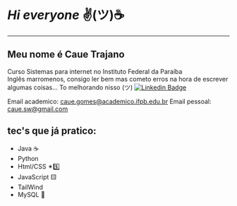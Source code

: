 # ***Hi everyone***  ✌(ツ)☕
---
## Meu nome é Caue Trajano     
Curso Sistemas para internet no Instituto Federal da Paraíba </br>
Inglês marromenos, consigo ler bem mas cometo erros na hora de escrever algumas coisas... To melhorando nisso (ツ)
[![Linkedin Badge](https://img.shields.io/badge/-Linkedin-blue?style=for-the-badge&logo=Linkedin&logoColor=white&link=https://github.com/arthurspk)](https://www.linkedin.com/in/caue-trajano-41420a240/)

Email academico: <a href="mailto:caue.gomes@academico.ifpb.edu.br">caue.gomes@academico.ifpb.edu.br</a>
Email pessoal: <a href="mailto:caue.sw@gmail.com">caue.sw@gmail.com</a>

## tec's que já pratico:

* Java ☕
* Python 
* Html/CSS ✴5️⃣
* JavaScript 🟨
* TailWind
* MySQL 🐬
